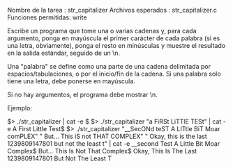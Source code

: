 Nombre de la tarea : str_capitalizer
Archivos esperados : str_capitalizer.c
Funciones permitidas: write

Escribe un programa que tome una o varias cadenas y, para cada argumento,
ponga en mayúscula el primer carácter de cada palabra (si es una letra, obviamente),
ponga el resto en minúsculas y muestre el resultado en la salida estándar,
seguido de un \n.

Una "palabra" se define como una parte de una cadena delimitada por espacios/tabulaciones, o
por el inicio/fin de la cadena. Si una palabra solo tiene una letra, debe
ponerse en mayúscula.

Si no hay argumentos, el programa debe mostrar \n.

Ejemplo:

$> ./str_capitalizer | cat -e
$
$> ./str_capitalizer "a FiRSt LiTTlE TESt" | cat -e
A First Little Test$
$> ./str_capitalizer "__SecONd teST A LITtle BiT Moar comPLEX" " But... This iS not THAT COMPLEX" " Okay, this is the last 1239809147801 but not the least t" | cat -e
__second Test A Little Bit Moar Complex$
But... This Is Not That Complex$
Okay, This Is The Last 1239809147801 But Not The Least T